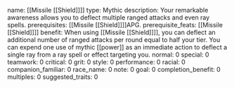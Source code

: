 name: [[Missile [[Shield]]]]
type: Mythic
description: Your remarkable awareness allows you to deflect multiple ranged attacks and even ray spells.
prerequisites: [[Missile [[Shield]]]]APG.
prerequisite_feats: [[Missile [[Shield]]]]
benefit: When using [[Missile [[Shield]]]], you can deflect an additional number of ranged attacks per round equal to half your tier. You can expend one use of mythic [[power]] as an immediate action to deflect a single ray from a ray spell or effect targeting you.
normal: 0
special: 0
teamwork: 0
critical: 0
grit: 0
style: 0
performance: 0
racial: 0
companion_familiar: 0
race_name: 0
note: 0
goal: 0
completion_benefit: 0
multiples: 0
suggested_traits: 0
